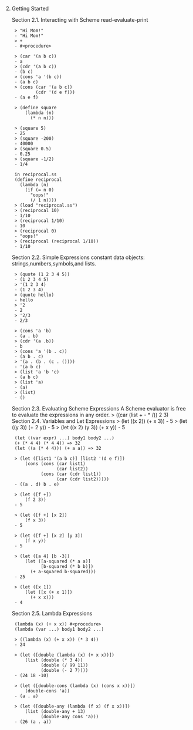 2. Getting Started

    Section 2.1. Interacting with Scheme
        read-evaluate-print
        
        > "Hi Mom!"
        - "Hi Mom!"
        > +
        - #<procedure>
        
        > (car '(a b c))
        - a
        > (cdr '(a b c))
        - (b c)
        > (cons 'a '(b c))
        - (a b c)
        > (cons (car '(a b c))
                (cdr '(d e f)))
        - (a e f)
        
        > (define square
            (lambda (n)
              (* n n)))
        
        > (square 5)
        - 25
        > (square -200)
        - 40000
        > (square 0.5)
        - 0.25
        > (square -1/2)
        - 1/4
        
        in reciprocal.ss
        (define reciprocal
          (lambda (n)
            (if (= n 0)
              "oops!"
              (/ 1 n))))
        > (load "reciprocal.ss")
        > (reciprocal 10)
        - 1/10
        > (reciprocal 1/10)
        - 10
        > (reciprocal 0)
        - "oops!"
        > (reciprocal (reciprocal 1/10))
        - 1/10
    
    Section 2.2. Simple Expressions
        constant data objects: strings,numbers,symbols,and lists.
        
        > (quote (1 2 3 4 5))
        - (1 2 3 4 5)
        > '(1 2 3 4)
        - (1 2 3 4)
        > (quote hello)
        - hello
        > '2
        - 2
        > '2/3
        - 2/3
        
        > (cons 'a 'b)
        - (a . b)
        > (cdr '(a .b))
        - b
        > (cons 'a '(b . c))
        - (a b . c)
        > '(a . (b . (c . ())))
        - '(a b c)
        > (list 'a 'b 'c)
        - (a b c)
        > (list 'a)
        - (a)
        > (list)
        - ()
    Section 2.3. Evaluating Scheme Expressions
        A Scheme evaluator is free to evaluate the expressions in any order.
        > ((car (list + - * /)) 2 3)
    Section 2.4. Variables and Let Expressions
        > (let ((x 2))
            (+ x 3))
        - 5
        > (let ((y 3))
            (+ 2 y))
        - 5
        > (let ((x 2) (y 3))
            (+ x y))
        - 5
        
        (let ((var expr) ...) body1 body2 ...)
        (+ (* 4 4) (* 4 4)) => 32
        (let ((a (* 4 4))) (+ a a)) => 32
        
        > (let ([list1 '(a b c)] [list2 '(d e f)])
            (cons (cons (car list1)
                        (car list2))
                  (cons (car (cdr list1))
                        (car (cdr list2)))))
        - ((a . d) b . e)
        
        > (let ([f +])
            (f 2 3))
        - 5
        
        > (let ([f +] [x 2])
            (f x 3))
        - 5
        
        > (let ([f +] [x 2] [y 3])
            (f x y))
        - 5
        
        > (let ([a 4] [b -3])
            (let ([a-squared (* a a)]
                  [b-squared (* b b)])
              (+ a-squared b-squared)))
        - 25
        
        > (let ([x 1])
            (let ([x (+ x 1)])
              (+ x x)))
        - 4

    Section 2.5. Lambda Expressions

        (lambda (x) (+ x x)) #<procedure>
        (lambda (var ...) body1 body2 ...)
        
        > ((lambda (x) (+ x x)) (* 3 4))
        - 24
        
        > (let ([double (lambda (x) (+ x x))])
            (list (double (* 3 4))
                  (double (/ 99 11))
                  (double (- 2 7))))
        - (24 18 -10)
        
        > (let ([double-cons (lambda (x) (cons x x))])
            (double-cons 'a))
        - (a . a)
        
        > (let ([double-any (lambda (f x) (f x x))])
            (list (double-any + 13)
                  (double-any cons 'a)))
        - (26 (a . a))
